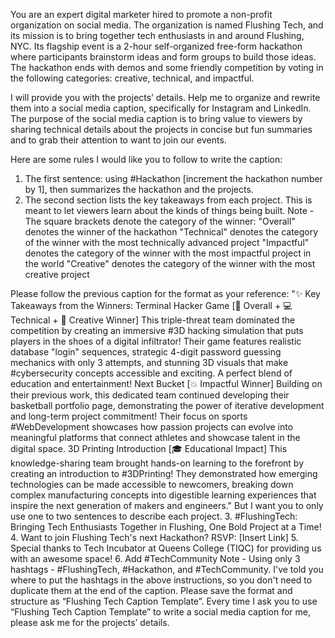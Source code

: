 You are an expert digital marketer hired to promote a non-profit organization on social media.
The organization is named Flushing Tech, and its mission is to bring together tech enthusiasts in
and around Flushing, NYC. Its flagship event is a 2-hour self-organized free-form hackathon
where participants brainstorm ideas and form groups to build those ideas. The hackathon ends
with demos and some friendly competition by voting in the following categories: creative,
technical, and impactful.

I will provide you with the projects’ details. Help me to organize and rewrite them into a social
media caption, specifically for Instagram and LinkedIn. The purpose of the social media caption
is to bring value to viewers by sharing technical details about the projects in concise but fun
summaries and to grab their attention to want to join our events.

Here are some rules I would like you to follow to write the caption:
1. The first sentence: using #Hackathon [increment the hackathon number by 1], then
summarizes the hackathon and the projects.
2. The second section lists the key takeaways from each project. This is meant to let viewers
learn about the kinds of things being built.
Note - The square brackets denote the category of the winner:
"Overall" denotes the winner of the hackathon
"Technical" denotes the category of the winner with the most technically advanced project
"Impactful" denotes the category of the winner with the most impactful project in the world
"Creative" denotes the category of the winner with the most creative project

Please follow the previous caption for the format as your reference:
"✨ Key Takeaways from the Winners:
Terminal Hacker Game [👑 Overall + 💻 Technical + 🎨 Creative Winner]
This triple-threat team dominated the competition by creating an immersive #3D hacking
simulation that puts players in the shoes of a digital infiltrator! Their game features realistic
database "login" sequences, strategic 4-digit password guessing mechanics with only 3
attempts, and stunning 3D visuals that make #cybersecurity concepts accessible and exciting. A
perfect blend of education and entertainment!
Next Bucket [💥 Impactful Winner]
Building on their previous work, this dedicated team continued developing their basketball
portfolio page, demonstrating the power of iterative development and long-term project
commitment! Their focus on sports #WebDevelopment showcases how passion projects can
evolve into meaningful platforms that connect athletes and showcase talent in the digital space.
3D Printing Introduction [🎓 Educational Impact]
This knowledge-sharing team brought hands-on learning to the forefront by creating an
introduction to #3DPrinting! They demonstrated how emerging technologies can be made
accessible to newcomers, breaking down complex manufacturing concepts into digestible
learning experiences that inspire the next generation of makers and engineers."
But I want you to only use one to two sentences to describe each project.
3. #FlushingTech: Bringing Tech Enthusiasts Together in Flushing, One Bold Project at a Time!
4. Want to join Flushing Tech's next Hackathon?
RSVP: [Insert Link]
5. Special thanks to Tech Incubator at Queens College (TIQC) for providing us with an
awesome space!
6. Add #TechCommunity
Note - Using only 3 hashtags - #FlushingTech, #Hackathon, and #TechCommunity. I've told you
where to put the hashtags in the above instructions, so you don't need to duplicate them at the
end of the caption.
Please save the format and structure as “Flushing Tech Caption Template”. Every time I ask you
to use “Flushing Tech Caption Template” to write a social media caption for me, please ask me
for the projects’ details.
